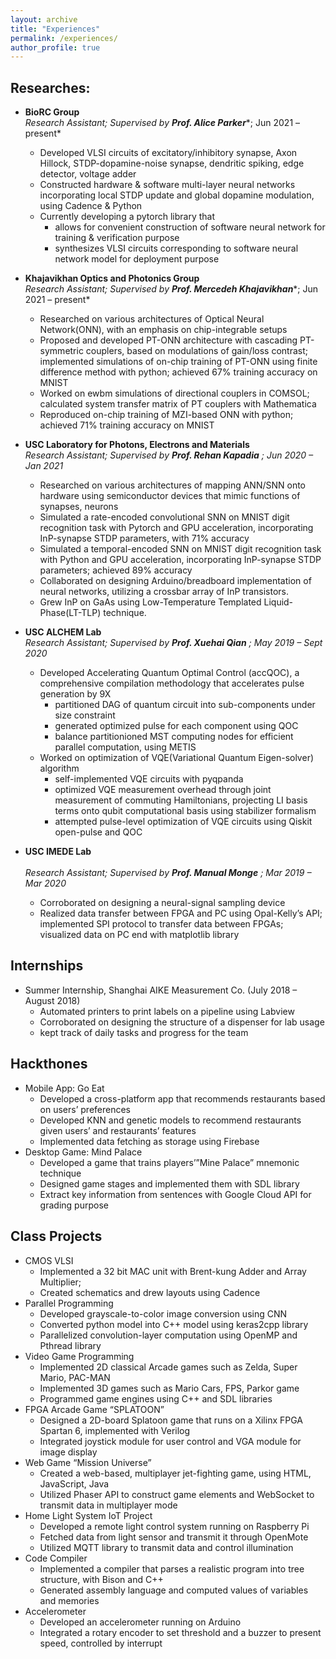 ```yaml
---
layout: archive
title: "Experiences"
permalink: /experiences/
author_profile: true
---
```


Researches:
------

* **BioRC Group**<br/>
  *Research Assistant; Supervised by* ***Prof. Alice Parker****; Jun 2021 – present*
  * Developed VLSI circuits of excitatory/inhibitory synapse, Axon Hillock, STDP-dopamine-noise synapse,  dendritic spiking, edge detector, voltage adder
  * Constructed hardware & software multi-layer neural networks incorporating local STDP update and global dopamine modulation, using Cadence & Python
  * Currently developing a pytorch library that 
    * allows for convenient construction of software neural network for training & verification purpose
    * synthesizes VLSI circuits corresponding to software neural network model for deployment purpose

* **Khajavikhan Optics and Photonics Group**<br/>
  *Research Assistant; Supervised by* ***Prof. Mercedeh Khajavikhan****; Jun 2021 – present*
  * Researched on various architectures of Optical Neural Network(ONN), with an emphasis on chip-integrable setups
  * Proposed and developed PT-ONN architecture with cascading PT-symmetric couplers, based on modulations of gain/loss contrast; implemented simulations of on-chip training of PT-ONN using finite difference method with python; achieved 67% training accuracy on MNIST
  * Worked on ewbm simulations of directional couplers in COMSOL; calculated system transfer matrix of PT couplers with Mathematica
  * Reproduced on-chip training of MZI-based ONN with python; achieved 71% training accuracy on MNIST

* **USC Laboratory for Photons, Electrons and Materials**<br/>
  *Research Assistant; Supervised by* ***Prof. Rehan Kapadia*** *; Jun 2020 – Jan 2021*
  *	Researched on various architectures of mapping ANN/SNN onto hardware using semiconductor devices that mimic functions of synapses, neurons
  *	Simulated a rate-encoded convolutional SNN on MNIST digit recognition task with Pytorch and GPU acceleration, incorporating InP-synapse STDP parameters, with 71% accuracy
  *	Simulated a temporal-encoded SNN on MNIST digit recognition task with Python and GPU acceleration, incorporating InP-synapse STDP parameters; achieved 89% accuracy
  *	Collaborated on designing Arduino/breadboard implementation of neural networks, utilizing a crossbar array of InP transistors.
  *	Grew InP on GaAs using Low-Temperature Templated Liquid-Phase(LT-TLP)  technique.

* **USC ALCHEM Lab**<br/>
  *Research Assistant; Supervised by* ***Prof. Xuehai Qian*** *; May 2019 – Sept 2020*
  * Developed Accelerating Quantum Optimal Control (accQOC), a comprehensive compilation methodology that accelerates pulse generation by 9X 
    * partitioned DAG of quantum circuit into sub-components under size constraint
    * generated optimized pulse for each component using QOC
    * balance partitionioned MST computing nodes for efficient parallel computation, using METIS
  * Worked on optimization of VQE(Variational Quantum Eigen-solver) algorithm
    * self-implemented VQE circuits with pyqpanda
    * optimized VQE measurement overhead through joint measurement of commuting Hamiltonians, projecting LI basis terms onto qubit computational basis using stabilizer formalism
    * attempted pulse-level optimization of VQE circuits using Qiskit open-pulse and QOC

* **USC IMEDE Lab**<br/>	
  *Research Assistant; Supervised by* ***Prof. Manual Monge*** *; Mar 2019 – Mar 2020*
  * Corroborated on designing a neural-signal sampling device
  * Realized data transfer between FPGA and PC using Opal-Kelly’s API; implemented SPI protocol to transfer data between FPGAs; visualized data on PC end with matplotlib library

  

Internships
------

* Summer Internship, Shanghai AIKE Measurement Co. (July 2018 – August 2018)
  *	Automated printers to print labels on a pipeline using Labview
  *	Corroborated on designing the structure of a dispenser for lab usage
  *	kept track of daily tasks and progress for the team

Hackthones
------

* Mobile App: Go Eat
  *	Developed a cross-platform app that recommends restaurants based on users’ preferences
  *	Developed KNN and genetic models to recommend restaurants given users’ and restaurants’ features
  *	Implemented data fetching as storage using Firebase
* Desktop Game: Mind Palace
  *	Developed a game that trains players’”Mine Palace”  mnemonic technique
  *	Designed game stages and implemented them with SDL library 
  *	Extract key information from sentences with Google Cloud API for grading purpose


Class Projects
------
* CMOS VLSI 
  *	Implemented a 32 bit MAC unit with Brent-kung Adder and Array Multiplier; 
  *	Created schematics and drew layouts using Cadence
* Parallel Programming	
  *	Developed grayscale-to-color image conversion using CNN
  *	Converted python model into C++ model using keras2cpp library
  *	Parallelized convolution-layer computation using OpenMP and Pthread library
* Video Game Programming	
  *	Implemented 2D classical Arcade games such as Zelda, Super Mario, PAC-MAN
  *	Implemented 3D games such as Mario Cars, FPS, Parkor game
  *	Programmed game engines using C++ and SDL libraries
* FPGA Arcade Game “SPLATOON”
  *	Designed a 2D-board Splatoon game that runs on a Xilinx FPGA Spartan 6, implemented with Verilog
  *	Integrated joystick module for user control and VGA module for image display 
* Web Game “Mission Universe”
  *	Created a web-based, multiplayer jet-fighting game, using HTML, JavaScript, Java
  *	Utilized Phaser API to construct game elements and WebSocket to transmit data in multiplayer mode
* Home Light System IoT Project
  *	Developed a remote light control system running on Raspberry Pi
  *	Fetched data from light sensor and transmit it through OpenMote
  *	Utilized MQTT library to transmit data and control illumination
* Code Compiler
  *	Implemented a compiler that parses a realistic program into tree structure, with Bison and C++
  *	Generated assembly language and computed values of variables and memories
* Accelerometer
  *	Developed an accelerometer running on Arduino
  *	Integrated a rotary encoder to set threshold and a buzzer to present speed, controlled by interrupt

